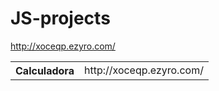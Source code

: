 # JS-projects

http://xoceqp.ezyro.com/

<!DOCTYPE html>
<html lang="en">
<head>
    <meta charset="UTF-8">
    <meta http-equiv="X-UA-Compatible" content="IE=edge">
    <meta name="viewport" content="width=device-width, initial-scale=1.0">
    <title>Document</title>
</head>
<body>
    <table>
        <tr>
            <th>Calculadora</th>
            <td>http://xoceqp.ezyro.com/</td>
        </tr>
    </table>
</body>
</html>
